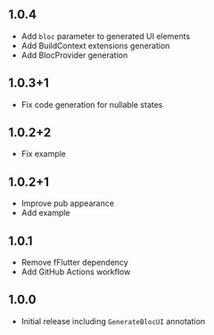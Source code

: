 ## 1.0.4

* Add `bloc` parameter to generated UI elements
* Add BuildContext extensions generation
* Add BlocProvider generation

## 1.0.3+1

* Fix code generation for nullable states

## 1.0.2+2

* Fix example

## 1.0.2+1

* Improve pub appearance
* Add example

## 1.0.1

* Remove fFlutter dependency
* Add GitHub Actions workflow

## 1.0.0

* Initial release including `GenerateBlocUI` annotation